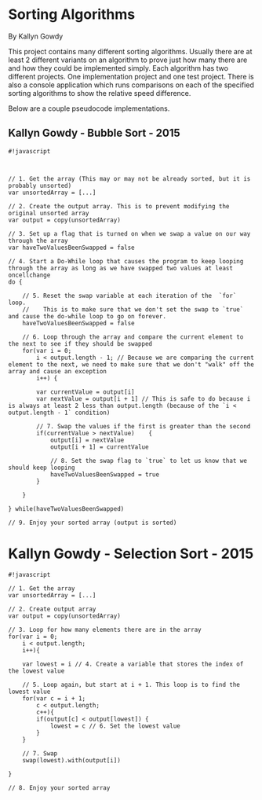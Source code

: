 # Sorting Algorithms
By Kallyn Gowdy

This project contains many different sorting algorithms. Usually there are at least 2 different variants on an algorithm to prove just how many there are and how they could be implemented simply. Each algorithm has two different projects. One implementation project and one test project. There is also a console application which runs comparisons on each of the specified sorting algorithms to show the relative speed difference.

Below are a couple pseudocode implementations.

## Kallyn Gowdy - Bubble Sort - 2015



```
#!javascript



// 1. Get the array (This may or may not be already sorted, but it is probably unsorted)
var unsortedArray = [...]

// 2. Create the output array. This is to prevent modifying the original unsorted array
var output = copy(unsortedArray)

// 3. Set up a flag that is turned on when we swap a value on our way through the array
var haveTwoValuesBeenSwapped = false

// 4. Start a Do-While loop that causes the program to keep looping through the array as long as we have swapped two values at least oncellchange
do {

	// 5. Reset the swap variable at each iteration of the  `for` loop. 
	//    This is to make sure that we don't set the swap to `true` and cause the do-while loop to go on forever.
	haveTwoValuesBeenSwapped = false

	// 6. Loop through the array and compare the current element to the next to see if they should be swapped
	for(var i = 0; 
		i < output.length - 1; // Because we are comparing the current element to the next, we need to make sure that we don't "walk" off the array and cause an exception
		i++) {
		
		var currentValue = output[i]
		var nextValue = output[i + 1] // This is safe to do because i is always at least 2 less than output.length (because of the `i < output.length - 1` condition)
		
		// 7. Swap the values if the first is greater than the second
		if(currentValue > nextValue)	{ 
			output[i] = nextValue
			output[i + 1] = currentValue
			
			// 8. Set the swap flag to `true` to let us know that we should keep looping
			haveTwoValuesBeenSwapped = true
		}
		
	}

} while(haveTwoValuesBeenSwapped)

// 9. Enjoy your sorted array (output is sorted)

```

# Kallyn Gowdy - Selection Sort - 2015


```
#!javascript

// 1. Get the array
var unsortedArray = [...]

// 2. Create output array
var output = copy(unsortedArray)

// 3. Loop for how many elements there are in the array
for(var i = 0;
	i < output.length;
	i++){
	
	var lowest = i // 4. Create a variable that stores the index of the lowest value
	
	// 5. Loop again, but start at i + 1. This loop is to find the lowest value
	for(var c = i + 1;
		c < output.length;
		c++){
		if(output[c] < output[lowest]) {
			lowest = c // 6. Set the lowest value
		}
	}
	
	// 7. Swap
	swap(lowest).with(output[i])
	
}

// 8. Enjoy your sorted array

```